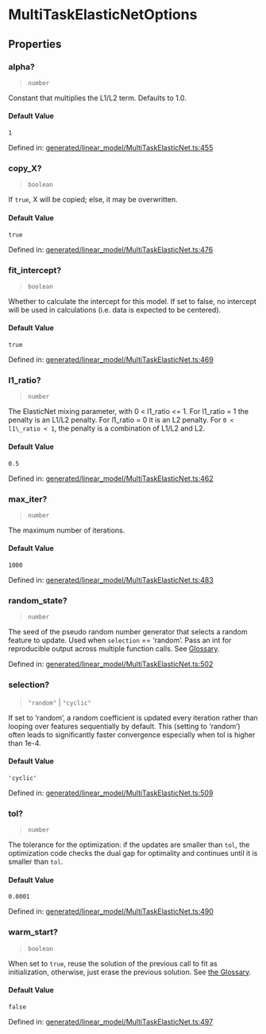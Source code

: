 # MultiTaskElasticNetOptions

## Properties

### alpha?

> `number`

Constant that multiplies the L1/L2 term. Defaults to 1.0.

#### Default Value

`1`

Defined in:  [generated/linear\_model/MultiTaskElasticNet.ts:455](https://github.com/transitive-bullshit/scikit-learn-ts/blob/92ab806/packages/sklearn/src/generated/linear_model/MultiTaskElasticNet.ts#L455)

### copy\_X?

> `boolean`

If `true`, X will be copied; else, it may be overwritten.

#### Default Value

`true`

Defined in:  [generated/linear\_model/MultiTaskElasticNet.ts:476](https://github.com/transitive-bullshit/scikit-learn-ts/blob/92ab806/packages/sklearn/src/generated/linear_model/MultiTaskElasticNet.ts#L476)

### fit\_intercept?

> `boolean`

Whether to calculate the intercept for this model. If set to false, no intercept will be used in calculations (i.e. data is expected to be centered).

#### Default Value

`true`

Defined in:  [generated/linear\_model/MultiTaskElasticNet.ts:469](https://github.com/transitive-bullshit/scikit-learn-ts/blob/92ab806/packages/sklearn/src/generated/linear_model/MultiTaskElasticNet.ts#L469)

### l1\_ratio?

> `number`

The ElasticNet mixing parameter, with 0 < l1\_ratio <= 1. For l1\_ratio = 1 the penalty is an L1/L2 penalty. For l1\_ratio = 0 it is an L2 penalty. For `0 < l1\_ratio < 1`, the penalty is a combination of L1/L2 and L2.

#### Default Value

`0.5`

Defined in:  [generated/linear\_model/MultiTaskElasticNet.ts:462](https://github.com/transitive-bullshit/scikit-learn-ts/blob/92ab806/packages/sklearn/src/generated/linear_model/MultiTaskElasticNet.ts#L462)

### max\_iter?

> `number`

The maximum number of iterations.

#### Default Value

`1000`

Defined in:  [generated/linear\_model/MultiTaskElasticNet.ts:483](https://github.com/transitive-bullshit/scikit-learn-ts/blob/92ab806/packages/sklearn/src/generated/linear_model/MultiTaskElasticNet.ts#L483)

### random\_state?

> `number`

The seed of the pseudo random number generator that selects a random feature to update. Used when `selection` == ‘random’. Pass an int for reproducible output across multiple function calls. See [Glossary](../../glossary.html#term-random_state).

Defined in:  [generated/linear\_model/MultiTaskElasticNet.ts:502](https://github.com/transitive-bullshit/scikit-learn-ts/blob/92ab806/packages/sklearn/src/generated/linear_model/MultiTaskElasticNet.ts#L502)

### selection?

> `"random"` \| `"cyclic"`

If set to ‘random’, a random coefficient is updated every iteration rather than looping over features sequentially by default. This (setting to ‘random’) often leads to significantly faster convergence especially when tol is higher than 1e-4.

#### Default Value

`'cyclic'`

Defined in:  [generated/linear\_model/MultiTaskElasticNet.ts:509](https://github.com/transitive-bullshit/scikit-learn-ts/blob/92ab806/packages/sklearn/src/generated/linear_model/MultiTaskElasticNet.ts#L509)

### tol?

> `number`

The tolerance for the optimization: if the updates are smaller than `tol`, the optimization code checks the dual gap for optimality and continues until it is smaller than `tol`.

#### Default Value

`0.0001`

Defined in:  [generated/linear\_model/MultiTaskElasticNet.ts:490](https://github.com/transitive-bullshit/scikit-learn-ts/blob/92ab806/packages/sklearn/src/generated/linear_model/MultiTaskElasticNet.ts#L490)

### warm\_start?

> `boolean`

When set to `true`, reuse the solution of the previous call to fit as initialization, otherwise, just erase the previous solution. See [the Glossary](../../glossary.html#term-warm_start).

#### Default Value

`false`

Defined in:  [generated/linear\_model/MultiTaskElasticNet.ts:497](https://github.com/transitive-bullshit/scikit-learn-ts/blob/92ab806/packages/sklearn/src/generated/linear_model/MultiTaskElasticNet.ts#L497)
